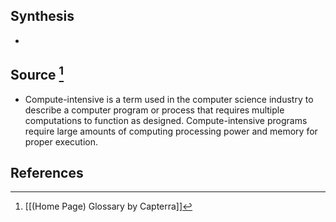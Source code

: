 ## Synthesis
- 
## Source [^1]
- Compute-intensive is a term used in the computer science industry to describe a computer program or process that requires multiple computations to function as designed. Compute-intensive programs require large amounts of computing processing power and memory for proper execution.
## References

[^1]: [[(Home Page) Glossary by Capterra]]